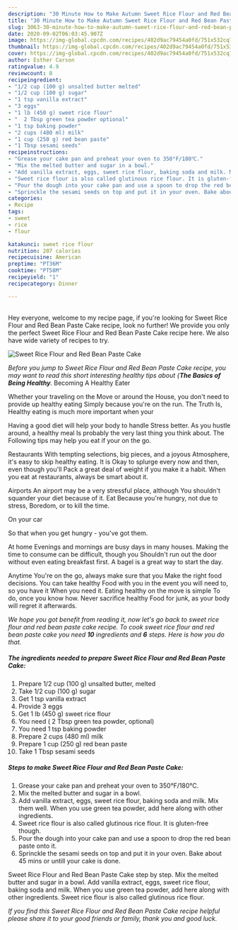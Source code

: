 ```yaml
---
description: "30 Minute How to Make Autumn Sweet Rice Flour and Red Bean Paste Cake"
title: "30 Minute How to Make Autumn Sweet Rice Flour and Red Bean Paste Cake"
slug: 3063-30-minute-how-to-make-autumn-sweet-rice-flour-and-red-bean-paste-cake
date: 2020-09-02T06:03:45.907Z
image: https://img-global.cpcdn.com/recipes/402d9ac79454a0fd/751x532cq70/sweet-rice-flour-and-red-bean-paste-cake-recipe-main-photo.jpg
thumbnail: https://img-global.cpcdn.com/recipes/402d9ac79454a0fd/751x532cq70/sweet-rice-flour-and-red-bean-paste-cake-recipe-main-photo.jpg
cover: https://img-global.cpcdn.com/recipes/402d9ac79454a0fd/751x532cq70/sweet-rice-flour-and-red-bean-paste-cake-recipe-main-photo.jpg
author: Esther Carson
ratingvalue: 4.9
reviewcount: 8
recipeingredient:
- "1/2 cup (100 g) unsalted butter melted"
- "1/2 cup (100 g) sugar"
- "1 tsp vanilla extract"
- "3 eggs"
- "1 lb (450 g) sweet rice flour"
- "  2 Tbsp green tea powder optional"
- "1 tsp baking powder"
- "2 cups (480 ml) milk"
- "1 cup (250 g) red bean paste"
- "1 Tbsp sesami seeds"
recipeinstructions:
- "Grease your cake pan and preheat your oven to 350°F/180℃."
- "Mix the melted butter and sugar in a bowl."
- "Add vanilla extract, eggs, sweet rice flour, baking soda and milk. Mix them well. When you use green tea powder, add here along with other ingredients."
- "Sweet rice flour is also called glutinous rice flour. It is gluten-free though."
- "Pour the dough into your cake pan and use a spoon to drop the red bean paste onto it."
- "Sprinckle the sesami seeds on top and put it in your oven. Bake about 45 mins or untill your cake is done."
categories:
- Recipe
tags:
- sweet
- rice
- flour

katakunci: sweet rice flour 
nutrition: 207 calories
recipecuisine: American
preptime: "PT36M"
cooktime: "PT58M"
recipeyield: "1"
recipecategory: Dinner

---
```

<br>
Hey everyone, welcome to my recipe page, if you're looking for Sweet Rice Flour and Red Bean Paste Cake recipe, look no further! We provide you only the perfect Sweet Rice Flour and Red Bean Paste Cake recipe here. We also have wide variety of recipes to try.
<br>


![Sweet Rice Flour and Red Bean Paste Cake](https://img-global.cpcdn.com/recipes/402d9ac79454a0fd/751x532cq70/sweet-rice-flour-and-red-bean-paste-cake-recipe-main-photo.jpg)

<i>Before you jump to Sweet Rice Flour and Red Bean Paste Cake recipe, you may want to read this short interesting healthy tips about {<strong>The Basics of Being Healthy</strong>.</i>
Becoming A Healthy Eater

Whether your traveling on the Move or around the
House, you don't need to provide up healthy eating
Simply because you're on the run. The Truth Is,
Healthy eating is much more important when your


Having a good diet will help your body to handle
Stress better. As you hustle around, a healthy meal
Is probably the very last thing you think about. The
Following tips may help you eat if your on the go.

Restaurants
With tempting selections, big pieces, and a joyous 
Atmosphere, it's easy to skip healthy eating. It is 
Okay to splurge every now and then, even though you'll
Pack a great deal of weight if you make it a habit.
When you eat at restaurants, always be smart
about it.

Airports
An airport may be a very stressful place, although
You shouldn't squander your diet because of it. Eat
Because you're hungry, not due to stress,
Boredom, or to kill the time.

On your car

So that when you get hungry - you've got them.

At home
Evenings and mornings are busy days in many houses.
Making the time to consume can be difficult, though you
Shouldn't run out the door without even eating breakfast
first. 
A bagel is a great way to start the day.

Anytime You're on the go, always make sure that you
Make the right food decisions. You can take healthy
Food with you in the event you will need to, so you have it
When you need it. Eating healthy on the move is simple 
To do, once you know how. Never sacrifice healthy
Food for junk, as your body will regret it afterwards.


<i>We hope you got benefit from reading it, now let's go back to sweet rice flour and red bean paste cake recipe. To cook sweet rice flour and red bean paste cake you need <strong>10</strong> ingredients and <strong>6</strong> steps. Here is how you do that.
</i>

##### The ingredients needed to prepare Sweet Rice Flour and Red Bean Paste Cake:

1. Prepare 1/2 cup (100 g) unsalted butter, melted
1. Take 1/2 cup (100 g) sugar
1. Get 1 tsp vanilla extract
1. Provide 3 eggs
1. Get 1 lb (450 g) sweet rice flour
1. You need  ( 2 Tbsp green tea powder, optional)
1. You need 1 tsp baking powder
1. Prepare 2 cups (480 ml) milk
1. Prepare 1 cup (250 g) red bean paste
1. Take 1 Tbsp sesami seeds


##### Steps to make Sweet Rice Flour and Red Bean Paste Cake:

1. Grease your cake pan and preheat your oven to 350°F/180℃.
1. Mix the melted butter and sugar in a bowl.
1. Add vanilla extract, eggs, sweet rice flour, baking soda and milk. Mix them well. When you use green tea powder, add here along with other ingredients.
1. Sweet rice flour is also called glutinous rice flour. It is gluten-free though.
1. Pour the dough into your cake pan and use a spoon to drop the red bean paste onto it.
1. Sprinckle the sesami seeds on top and put it in your oven. Bake about 45 mins or untill your cake is done.


Sweet Rice Flour and Red Bean Paste Cake step by step. Mix the melted butter and sugar in a bowl. Add vanilla extract, eggs, sweet rice flour, baking soda and milk. When you use green tea powder, add here along with other ingredients. Sweet rice flour is also called glutinous rice flour. 

<i>If you find this Sweet Rice Flour and Red Bean Paste Cake recipe helpful please share it to your good friends or family, thank you and good luck.</i>
